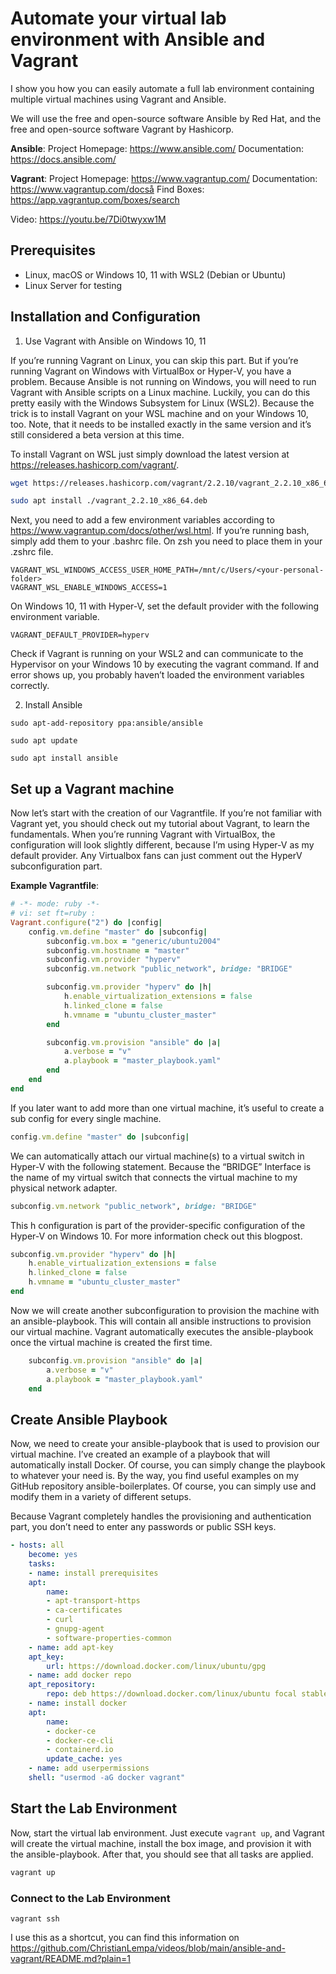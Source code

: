 # Automate your virtual lab environment with Ansible and Vagrant
I show you how you can easily automate a full lab environment containing multiple virtual machines using Vagrant and Ansible.

We will use the free and open-source software Ansible by Red Hat, and the free and open-source software Vagrant by Hashicorp.

**Ansible**:
Project Homepage: https://www.ansible.com/
Documentation: https://docs.ansible.com/

**Vagrant**:
Project Homepage: https://www.vagrantup.com/
Documentation: https://www.vagrantup.com/docså
Find Boxes: https://app.vagrantup.com/boxes/search

Video: https://youtu.be/7Di0twyxw1M

## Prerequisites

- Linux, macOS or Windows 10, 11 with WSL2 (Debian or Ubuntu)
- Linux Server for testing

## Installation and Configuration

1. Use Vagrant with Ansible on Windows 10, 11

If you’re running Vagrant on Linux, you can skip this part. But if you’re running Vagrant on Windows with VirtualBox or Hyper-V, you have a problem. Because Ansible is not running on Windows, you will need to run Vagrant with Ansible scripts on a Linux machine. Luckily, you can do this pretty easily with the Windows Subsystem for Linux (WSL2). Because the trick is to install Vagrant on your WSL machine and on your Windows 10, too. Note, that it needs to be installed exactly in the same version and it’s still considered a beta version at this time.

To install Vagrant on WSL just simply download the latest version at https://releases.hashicorp.com/vagrant/.

```bash
wget https://releases.hashicorp.com/vagrant/2.2.10/vagrant_2.2.10_x86_64.deb

sudo apt install ./vagrant_2.2.10_x86_64.deb
```

Next, you need to add a few environment variables according to https://www.vagrantup.com/docs/other/wsl.html. If you’re running bash, simply add them to your .bashrc file. On zsh you need to place them in your .zshrc file.

```
VAGRANT_WSL_WINDOWS_ACCESS_USER_HOME_PATH=/mnt/c/Users/<your-personal-folder>
VAGRANT_WSL_ENABLE_WINDOWS_ACCESS=1
```

On Windows 10, 11 with Hyper-V, set the default provider with the following environment variable.

```
VAGRANT_DEFAULT_PROVIDER=hyperv
```

Check if Vagrant is running on your WSL2 and can communicate to the Hypervisor on your Windows 10 by executing the vagrant command. If and error shows up, you probably haven’t loaded the environment variables correctly.

2. Install Ansible

```
sudo apt-add-repository ppa:ansible/ansible

sudo apt update

sudo apt install ansible
```

## Set up a Vagrant machine

Now let’s start with the creation of our Vagrantfile. If you’re not familiar with Vagrant yet, you should check out my tutorial about Vagrant, to learn the fundamentals. When you’re running Vagrant with VirtualBox, the configuration will look slightly different, because I’m using Hyper-V as my default provider. Any Virtualbox fans can just comment out the HyperV subconfiguration part.

**Example Vagrantfile**:
```ruby
# -*- mode: ruby -*-
# vi: set ft=ruby :
Vagrant.configure("2") do |config|
    config.vm.define "master" do |subconfig|
        subconfig.vm.box = "generic/ubuntu2004"
        subconfig.vm.hostname = "master"
        subconfig.vm.provider "hyperv"
        subconfig.vm.network "public_network", bridge: "BRIDGE"

        subconfig.vm.provider "hyperv" do |h|
            h.enable_virtualization_extensions = false
            h.linked_clone = false
            h.vmname = "ubuntu_cluster_master"
        end

        subconfig.vm.provision "ansible" do |a|
            a.verbose = "v"
            a.playbook = "master_playbook.yaml"
        end
    end
end
```

If you later want to add more than one virtual machine, it’s useful to create a sub config for every single machine.

```ruby
config.vm.define "master" do |subconfig|
```

We can automatically attach our virtual machine(s) to a virtual switch in Hyper-V with the following statement.  Because the “BRIDGE” Interface is the name of my virtual switch that connects the virtual machine to my physical network adapter.

```ruby
subconfig.vm.network "public_network", bridge: "BRIDGE"
```

This h configuration is part of the provider-specific configuration of the Hyper-V on Windows 10. For more information check out this blogpost.

```ruby
subconfig.vm.provider "hyperv" do |h|
    h.enable_virtualization_extensions = false
    h.linked_clone = false
    h.vmname = "ubuntu_cluster_master"
end
```

Now we will create another subconfiguration to provision the machine with an ansible-playbook. This will contain all ansible instructions to provision our virtual machine. Vagrant automatically executes the ansible-playbook once the virtual machine is created the first time.

```ruby
    subconfig.vm.provision "ansible" do |a|
        a.verbose = "v"
        a.playbook = "master_playbook.yaml"
    end
```

## Create Ansible Playbook

Now, we need to create your ansible-playbook that is used to provision our virtual machine. I’ve created an example of a playbook that will automatically install Docker. Of course, you can simply change the playbook to whatever your need is. By the way, you find useful examples on my GitHub repository ansible-boilerplates. Of course, you can simply use and modify them in a variety of different setups.

Because Vagrant completely handles the provisioning and authentication part, you don’t need to enter any passwords or public SSH keys.

```yml
- hosts: all
    become: yes
    tasks:
    - name: install prerequisites
    apt:
        name:
        - apt-transport-https
        - ca-certificates 
        - curl 
        - gnupg-agent
        - software-properties-common
    - name: add apt-key
    apt_key:
        url: https://download.docker.com/linux/ubuntu/gpg
    - name: add docker repo
    apt_repository:
        repo: deb https://download.docker.com/linux/ubuntu focal stable
    - name: install docker 
    apt:
        name: 
        - docker-ce
        - docker-ce-cli
        - containerd.io
        update_cache: yes
    - name: add userpermissions
    shell: "usermod -aG docker vagrant"
```

## Start the Lab Environment

Now, start the virtual lab environment. Just execute `vagrant up`, and Vagrant will create the virtual machine, install the box image, and provision it with the ansible-playbook. After that, you should see that all tasks are applied.

```bash
vagrant up
```

### Connect to the Lab Environment

```
vagrant ssh
```

I use this as a shortcut, you can find this information on https://github.com/ChristianLempa/videos/blob/main/ansible-and-vagrant/README.md?plain=1
